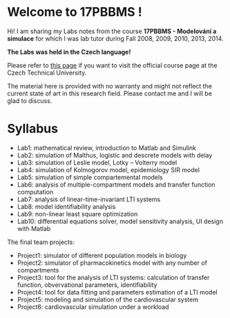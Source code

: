 # Welcome to 17PBBMS !

Hi! I am sharing my Labs notes from the course **17PBBMS - Modelování a simulace** for which I was lab tutor during Fall 2008, 2009, 2010, 2013, 2014.

**The Labs was held in the Czech language!** 

Please refer to [this page](https://predmety.fbmi.cvut.cz/cs/17pbbms) if you want to visit the official course page at the Czech Technical University.

The material here is provided with no warranty and might not reflect the current state of art in this research field. Please contact me and I will be glad to discuss.

# Syllabus

* Lab1: mathematical review, introduction to Matlab and Simulink
* Lab2: simulation of Malthus, logistic and descrete models with delay
* Lab3: simulation of Leslie model, Lotky – Volterry model
* Lab4: simulation of Kolmogorov model, epidemiology SIR model
* Lab5: simulation of simple compartemental models
* Lab6: analysis of multiple-compartment models and transfer function computation
* Lab7: analysis of linear-time-invariant LTI systems
* Lab8: model identifiability analysis
* Lab9: non-linear least square optimization
* Lab10: differential equations solver, model sensitivity analysis, UI design with Matlab

The final team projects:

* Project1: simulator of different population models in biology
* Project2: simulator of pharmacokinetics model with any number of compartments
* Project3: tool for the analysis of LTI systems: calculation of transfer function, obvervational parameters, identifiability
* Project4: tool for data fitting and parameters estimation of a LTI model
* Project5: modeling and simulation of the cardiovascular system
* Project6: cardiovascular simulation under a workload